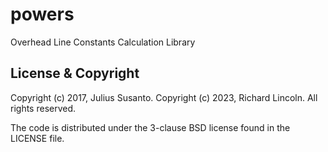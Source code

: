 # powers

Overhead Line Constants Calculation Library


## License & Copyright

Copyright (c) 2017, Julius Susanto.
Copyright (c) 2023, Richard Lincoln.
All rights reserved.

The code is distributed under the 3-clause BSD license found in the LICENSE file.